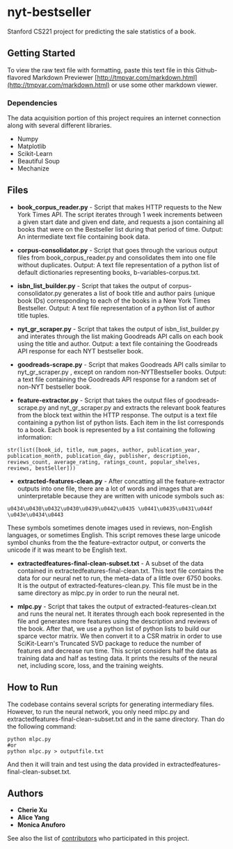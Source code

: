 # nyt-bestseller
Stanford CS221 project for predicting the sale statistics of a book.


## Getting Started

To view the raw text file with formatting, paste this text file in this Github-flavored Markdown Previewer [http://tmpvar.com/markdown.html](http://tmpvar.com/markdown.html) or use some other markdown viewer. 


### Dependencies

The data acquisition portion of this project requires an internet connection along with several different libraries. 

* Numpy
* Matplotlib
* Scikit-Learn
* Beautiful Soup
* Mechanize


## Files

* **book\_corpus\_reader.py** - Script that makes HTTP requests to the New York Times API. The script iterates through 1 week increments between a given start date and given end date, and requests a json containing all books that were on the Bestseller list during that period of time. Output: An intermediate text file containing book data.

* **corpus-consolidator.py** - Script that goes through the various output files from book\_corpus\_reader.py and consolidates them into one file without duplicates. Output: A text file representation of a python list of default dictionaries representing books, b-variables-corpus.txt. 

* **isbn\_list\_builder.py** - Script that takes the output of corpus-consolidator.py generates a list of book title and author pairs (unique book IDs) corresponding to each of the books in a New York Times Bestseller.  Output: A text file representation of a python list of author title tuples.

* **nyt\_gr\_scraper.py** - Script that takes the output of isbn\_list\_builder.py and interates through the list making Goodreads API calls on each book using the title and author. Output: a text file containing the Goodreads API response for each NYT bestseller book. 

* **goodreads-scrape.py** - Script that makes Goodreads API calls similar to nyt\_gr\_scraper.py , except on random non-NYTBestseller books. Output: a text file containing the Goodreads API response for a random set of non-NYT bestseller book. 

* **feature-extractor.py** - Script that takes the output files of goodreads-scrape.py and nyt\_gr\_scraper.py and extracts the relevant book features from the block text within the HTTP response. The output is a text file containing a python list of python lists. Each item in the list corresponds to a book. Each book is represented by a list containing the following information: 
```
str(list([book_id, title, num_pages, author, publication_year, publication_month, publication_day, publisher, description, reviews_count, average_rating, ratings_count, popular_shelves,  reviews, bestSeller]))
```

* **extracted-features-clean.py** - After concatting all the feature-extractor outputs into one file, there are a lot of words and images that are uninterpretable because they are written with unicode symbols such as: 
```
u0434\u0430\u0432\u0430\u0439\u0442\u0435 \u0441\u0435\u0431\u044f \u043e\u0434\u0443
```

 These symbols sometimes denote images used in reviews, non-English languages, or sometimes English. This script removes these large unicode symbol chunks from the the feature-extractor output, or converts the unicode if it was meant to be English text. 

* **extractedfeatures-final-clean-subset.txt** - A subset of the data contained in extractedfeatures-final-clean.txt. This text file contains the data for our neural net to run, the meta-data of a little over 6750 books. It is the output of extracted-features-clean.py. This file must be in the same directory as mlpc.py in order to run the neural net.

* **mlpc.py** - Script that takes the output of extracted-features-clean.txt and runs the neural net. It iterates through each book represented in the file and generates more features using the description and reviews of the book. After that, we use a python list of python lists to build our sparce vector matrix. We then convert it to a CSR matrix in order to use SciKit-Learn's Truncated SVD package to reduce the number of features and decrease run time. This script considers half the data as training data and half as testing data. It prints the results of the neural net, including score, loss, and the training weights. 



## How to Run

The codebase contains several scripts for generating intermediary files. However, to run the neural network, you only need mlpc.py and extractedfeatures-final-clean-subset.txt and in the same directory. Than do the following command: 

```
python mlpc.py
#or
python mlpc.py > outputfile.txt
```

And then it will train and test using the data provided in extractedfeatures-final-clean-subset.txt.

## Authors

* **Cherie Xu**
* **Alice Yang**
* **Monica Anuforo**

See also the list of [contributors](https://github.com/mmprodigy/nyt-bestseller/graphs/contributors) who participated in this project.